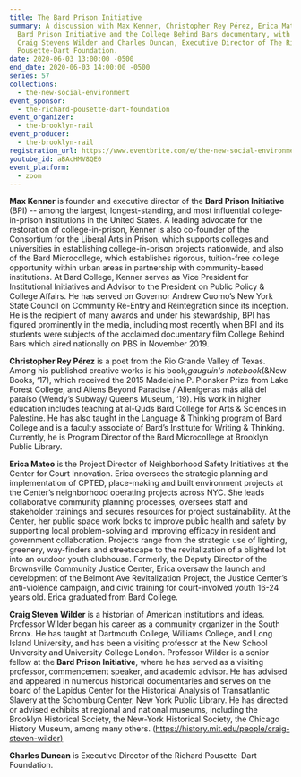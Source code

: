 ```yaml
---
title: The Bard Prison Initiative
summary: A discussion with Max Kenner, Christopher Rey Pérez, Erica Mateo on the
  Bard Prison Initiative and the College Behind Bars documentary, with historian
  Craig Stevens Wilder and Charles Duncan, Executive Director of The Richard
  Pousette-Dart Foundation.
date: 2020-06-03 13:00:00 -0500
end_date: 2020-06-03 14:00:00 -0500
series: 57
collections:
  - the-new-social-environment
event_sponsor:
  - the-richard-pousette-dart-foundation
event_organizer:
  - the-brooklyn-rail
event_producer:
  - the-brooklyn-rail
registration_url: https://www.eventbrite.com/e/the-new-social-environment-57-bard-prison-initiative-tickets-106787851338
youtube_id: aBAcHMV8QE0
event_platform:
  - zoom
---
```

**Max Kenner** is founder and executive director of the **Bard Prison Initiative** (BPI) -- among the largest, longest-standing, and most influential college-in-prison institutions in the United States. A leading advocate for the restoration of college-in-prison, Kenner is also co-founder of the Consortium for the Liberal Arts in Prison, which supports colleges and universities in establishing college-in-prison projects nationwide, and also of the Bard Microcollege, which establishes rigorous, tuition-free college opportunity within urban areas in partnership with community-based institutions. At Bard College, Kenner serves as Vice President for Institutional Initiatives and Advisor to the President on Public Policy & College Affairs. He has served on Governor Andrew Cuomo’s New York State Council on Community Re-Entry and Reintegration since its inception. He is the recipient of many awards and under his stewardship, BPI has figured prominently in the media, including most recently when BPI and its students were subjects of the acclaimed documentary film College Behind Bars which aired nationally on PBS in November 2019.

**Christopher Rey Pérez** is a poet from the Rio Grande Valley of Texas. Among his published creative works is his book,*gauguin's notebook*(&Now Books, ‘17), which received the 2015 Madeleine P. Plonsker Prize from Lake Forest College, and Aliens Beyond Paradise / Alienígenas más allá del paraíso (Wendy’s Subway/ Queens Museum, ‘19). His work in higher education includes teaching at al-Quds Bard College for Arts & Sciences in Palestine. He has also taught in the Language & Thinking program of Bard College and is a faculty associate of Bard’s Institute for Writing & Thinking. Currently, he is Program Director of the Bard Microcollege at Brooklyn Public Library.

**Erica Mateo** is the Project Director of Neighborhood Safety Initiatives at the Center for Court Innovation. Erica oversees the strategic planning and implementation of CPTED, place-making and built environment projects at the Center’s neighborhood operating projects across NYC. She leads collaborative community planning processes, oversees staff and stakeholder trainings and secures resources for project sustainability. At the Center, her public space work looks to improve public health and safety by supporting local problem-solving and improving efficacy in resident and government collaboration. Projects range from the strategic use of lighting, greenery, way-finders and streetscape to the revitalization of a blighted lot into an outdoor youth clubhouse. Formerly, the Deputy Director of the Brownsville Community Justice Center, Erica oversaw the launch and development of the Belmont Ave Revitalization Project, the Justice Center’s anti-violence campaign, and civic training for court-involved youth 16-24 years old. Erica graduated from Bard College.

**Craig Steven Wilder** is a historian of American institutions and ideas. Professor Wilder began his career as a community organizer in the South Bronx. He has taught at Dartmouth College, Williams College, and Long Island University, and has been a visiting professor at the New School University and University College London. Professor Wilder is a senior fellow at the **Bard Prison Initiative**, where he has served as a visiting professor, commencement speaker, and academic advisor. He has advised and appeared in numerous historical documentaries and serves on the board of the Lapidus Center for the Historical Analysis of Transatlantic Slavery at the Schomburg Center, New York Public Library. He has directed or advised exhibits at regional and national museums, including the Brooklyn Historical Society, the New-York Historical Society, the Chicago History Museum, among many others. ([https://history.mit.edu/people/craig-steven-wilder)](https://history.mit.edu/people/craig-steven-wilder)

**Charles Duncan** is Executive Director of the Richard Pousette-Dart Foundation.